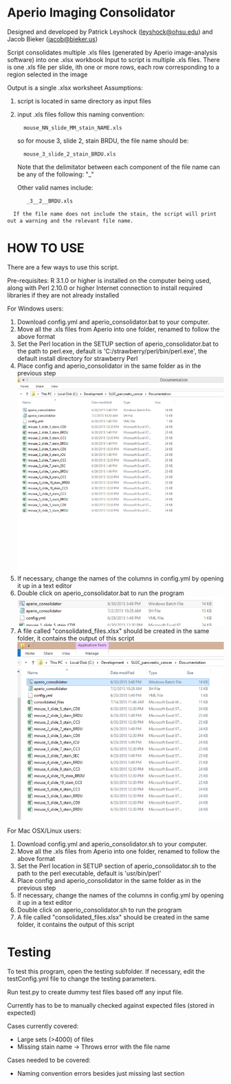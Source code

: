 # Aperio Imaging Consolidator
 Designed and developed by Patrick Leyshock (leyshock@ohsu.edu) and Jacob Bieker (jacob@bieker.us)

 Script consolidates multiple .xls files (generated by Aperio image-analysis software) into one .xlsx workbook
   Input to script is multiple .xls files.  There is one .xls file per slide, ith one or more rows, each row
     corresponding to a region selected in the image

   Output is a single .xlsx worksheet
 Assumptions:
   1.  script is located in same directory as input files
   3.  input .xls files follow this naming convention:

             mouse_NN_slide_MM_stain_NAME.xls

       so for mouse 3, slide 2, stain BRDU, the file name should be:

             mouse_3_slide_2_stain_BRDU.xls

       Note that the delimitator between each component of the file name can be 
       any of the following: "_"
       
       Other valid names include:
       
              _3__2__BRDU.xls
              
      If the file name does not include the stain, the script will print out a warning and the relevant file name.

#   HOW TO USE
There are a few ways to use this script. 

Pre-requisites: R 3.1.0 or higher is installed on the computer being used, along with Perl 2.10.0 or higher
                Internet connection to install required libraries if they are not already installed

For Windows users: 

1. Download config.yml and aperio_consolidator.bat to your computer. 
2. Move all the .xls files from Aperio into one folder, renamed to follow the
above format
3. Set the Perl location in the SETUP section of aperio_consolidator.bat to the path to perl.exe, default is 'C:/strawberry/perl/bin/perl.exe', the default install directory for strawberry Perl
4. Place config and aperio_consolidator in the same folder as in the previous step
![Screenshot](/Doc_images/Aperio_Docs_Shot_1.PNG?token=AG1pN3f-rvsUCmKCnwPYqoiNE0rIdjHjks5VrpaHwA%3D%3D)
5. If necessary, change the names of the columns in config.yml by opening it up in a text editor
6. Double click on aperio_consolidator.bat to run the program
![Screenshot](/Doc_images/Aperio_Docs_Shot_2.PNG?token=AG1pNxlT7NWzM8xUqpzf2fYxQW-Lxt1Uks5VrpbFwA%3D%3D)
7. A file called "consolidated_files.xlsx" should be created in the same folder, it contains the output of this script
![Screenshot](/Doc_images/Aperio_Docs_Shot_3.PNG?token=AG1pNzhYwTZkB68-6ZWCcYn3rnEW2quJks5Vrpb9wA%3D%3D)


For Mac OSX/Linux users:

1. Download config.yml and aperio_consolidator.sh to your computer. 
2. Move all the .xls files from Aperio into one folder, renamed to follow the
above format
3. Set the Perl location in SETUP section of aperio_consolidator.sh to the path to the perl executable, default is 'usr/bin/perl'
4. Place config and aperio_consolidator in the same folder as in the previous step
5. If necessary, change the names of the columns in config.yml by opening it up in a text editor
6. Double click on aperio_consolidator.sh to run the program
7. A file called "consolidated_files.xlsx" should be created in the same folder, it contains the output of this script


# Testing

To test this program, open the testing subfolder. If necessary, edit the testConfig.yml file to change the testing
parameters. 

Run test.py to create dummy test files based off any input file. 

Currently has to be to manually checked against expected files (stored in expected)

Cases currently covered: 
- Large sets (>4000) of files
- Missing stain name -> Throws error with the file name

Cases needed to be covered:
- Naming convention errors besides just missing last section
